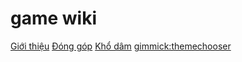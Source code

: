 # game wiki

[Giới thiệu](index.md)
[Đóng góp](contribute.md)
[Khổ dâm](known-issues.md)
[gimmick:themechooser](Theme)